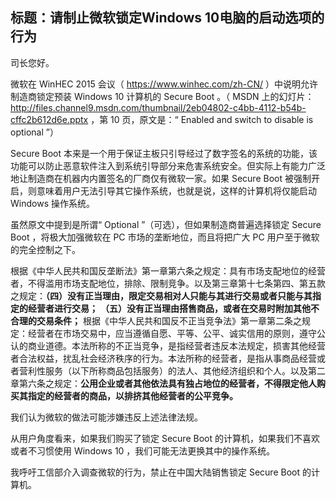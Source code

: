 标题：请制止微软锁定Windows 10电脑的启动选项的行为
---------------------------------------------------

司长您好。

微软在 WinHEC 2015 会议（ https://www.winhec.com/zh-CN/ ）中说明允许制造商锁定预装 Windows 10 计算机的 Secure Boot 。（ MSDN 上的幻灯片： http://files.channel9.msdn.com/thumbnail/2eb04802-c4bb-4112-b54b-cffc2b612d6e.pptx ，第 10 页，原文是：“ Enabled and switch to disable is optional ”）

Secure Boot 本来是一个用于保证主板只引导经过了数字签名的系统的功能，该功能可以防止恶意软件注入到系统引导部分来危害系统安全。但实际上有能力广泛地让制造商在机器内内置签名的厂商仅有微软一家。如果 Secure Boot 被强制开启，则意味着用户无法引导其它操作系统，也就是说，这样的计算机将仅能启动 Windows 操作系统。

虽然原文中提到是所谓“ Optional ”（可选），但如果制造商普遍选择锁定 Secure Boot ，将极大加强微软在 PC 市场的垄断地位，而且将把广大 PC 用户至于微软的完全控制之下。

根据《中华人民共和国反垄断法》第一章第六条之规定：具有市场支配地位的经营者，不得滥用市场支配地位，排除、限制竞争。以及第三章第十七条第四、第五款之规定：**（四）没有正当理由，限定交易相对人只能与其进行交易或者只能与其指定的经营者进行交易；**
**（五）没有正当理由搭售商品，或者在交易时附加其他不合理的交易条件；**
根据《中华人民共和国反不正当竞争法》第一章第二条之规定：经营者在市场交易中，应当遵循自愿、平等、公平、诚实信用的原则，遵守公认的商业道德。本法所称的不正当竞争，是指经营者违反本法规定，损害其他经营者合法权益，扰乱社会经济秩序的行为。本法所称的经营者，是指从事商品经营或者营利性服务（以下所称商品包括服务）的法人、其他经济组织和个人。以及第二章第六条之规定：**公用企业或者其他依法具有独占地位的经营者，不得限定他人购买其指定的经营者的商品，以排挤其他经营者的公平竞争。**

我们认为微软的做法可能涉嫌违反上述法律法规。

从用户角度看来，如果我们购买了锁定 Secure Boot 的计算机，如果我们不喜欢或者不习惯使用 Windows 10 ，我们可能无法更换其中的操作系统。

我呼吁工信部介入调查微软的行为，禁止在中国大陆销售锁定 Secure Boot 的计算机。
